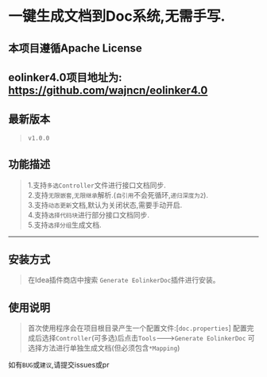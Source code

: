 # 一键生成文档到Doc系统,无需手写.

## 本项目遵循Apache License

## eolinker4.0项目地址为: https://github.com/wajncn/eolinker4.0

## 最新版本

> `v1.0.0`

## 功能描述

> 1.支持`多选Controller`文件进行接口文档同步. <br/>
> 2.支持`无限嵌套`,`无限继承`解析.(`自引用`不会死循环,`递归深度为2`). <br/>
> 3.支持`动态更新`文档,默认为关闭状态,需要手动开启. <br/>
> 4.支持`选择代码块`进行部分接口文档同步. <br/>
> 5.支持`选择分组`生成文档.
----

## 安装方式

> 在Idea插件商店中搜索 `Generate EolinkerDoc`插件进行安装。

## 使用说明

> 首次使用程序会在项目根目录产生一个配置文件:[`doc.properties`]
> 配置完成后选择`Controller`(可多选)后点击`Tools`--->`Generate EolinkerDoc`
> 可选择方法进行单独生成文档(但必须包含`*Mapping`)

如有`BUG`或`建议`,请提交issues或pr